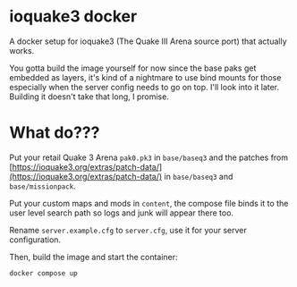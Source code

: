 # ioquake3 docker

A docker setup for ioquake3 (The Quake III Arena source port) that actually works.

You gotta build the image yourself for now since the base paks get embedded as layers, it's kind of a nightmare to use bind mounts for those especially when the server config needs to go on top. I'll look into it later. Building it doesn't take that long, I promise.

# What do???

Put your retail Quake 3 Arena `pak0.pk3` in `base/baseq3` and the patches from [https://ioquake3.org/extras/patch-data/](https://ioquake3.org/extras/patch-data/) in `base/baseq3` and `base/missionpack`.

Put your custom maps and mods in `content`, the compose file binds it to the user level search path so logs and junk will appear there too.

Rename `server.example.cfg` to `server.cfg`, use it for your server configuration.

Then, build the image and start the container:
```bash
docker compose up
```
